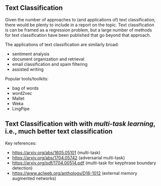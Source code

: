 ## Text Classification

Given the number of approaches to (and applications of) text classification, there would be plenty to include in a report on the topic. Text classification is can be framed as a regression problem, but a large number of methods for text classification have been published that go beyond that approach.

The applications of text classification are similarly broad:
- sentiment analysis
- document organization and retrieval
- email classification and spam filtering
- assisted writing

Popular tools/toolkits:
- bag of words
- word2vec
- Mallet
- Weka
- LingPipe

## Text Classification with with *multi-task learning*, i.e., much better text classification

Key references:
 - https://arxiv.org/abs/1605.05101 (multi-task)
 - https://arxiv.org/abs/1704.05742 (adversarial multi-task)
 - https://arxiv.org/pdf/1704.00514.pdf (multi-task for keyphrase boundary detection)
 - https://www.aclweb.org/anthology/D16-1012 (external memory augmented networks)